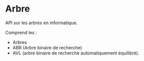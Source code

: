 # Arbre

API sur les arbres en informatique.

Comprend les : 
- Arbres
- ABR (Arbre binaire de recherche)
- AVL (arbre binaire de recherche automatiquement équilibré).
